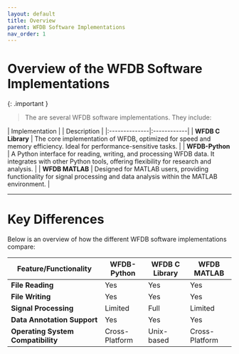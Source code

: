 ```yaml
---
layout: default
title: Overview
parent: WFDB Software Implementations
nav_order: 1
---
```


# Overview of the WFDB Software Implementations

{: .important }
> The are several WFDB software implementations. They include:

| Implementation | | Description |
|:--------------|:------------|
| **WFDB C Library** | The core implementation of WFDB, optimized for speed and memory efficiency. Ideal for performance-sensitive tasks. |
| **WFDB-Python** | A Python interface for reading, writing, and processing WFDB data. It integrates with other Python tools, offering flexibility for research and analysis. |
| **WFDB MATLAB** | Designed for MATLAB users, providing functionality for signal processing and data analysis within the MATLAB environment. |

---

# Key Differences

Below is an overview of how the different WFDB software implementations compare:

| Feature/Functionality                | WFDB-Python | WFDB C Library | WFDB MATLAB |
|--------------------------------------|-------------|----------------|-------------|
| **File Reading**                     | Yes         | Yes            | Yes         |
| **File Writing**                     | Yes         | Yes            | Yes         |
| **Signal Processing**                | Limited     | Full           | Limited     |
| **Data Annotation Support**          | Yes         | Yes            | Yes         |
| **Operating System Compatibility**   | Cross-Platform | Unix-based   | Cross-Platform |
